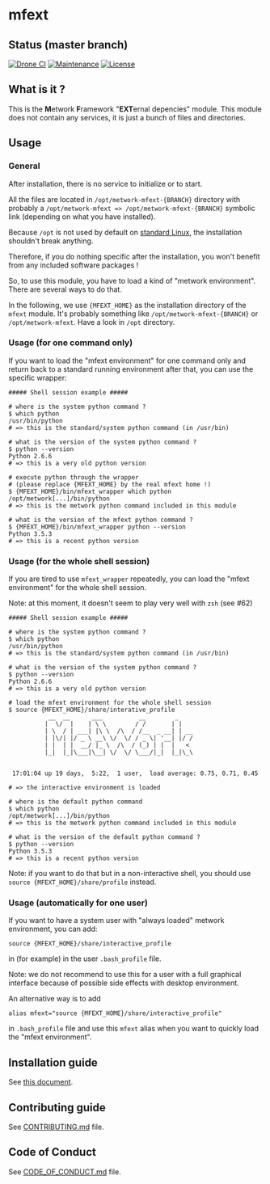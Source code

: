 # mfext

[//]: # (automatically generated from https://github.com/metwork-framework/resources/blob/master/cookiecutter/_%7B%7Bcookiecutter.repo%7D%7D/README.md)

## Status (master branch)
[![Drone CI](http://metwork-framework.org:8000/api/badges/metwork-framework/mfext/status.svg)](http://metwork-framework.org:8000/metwork-framework/mfext)
[![Maintenance](https://github.com/metwork-framework/resources/blob/master/badges/maintained.svg)]()
[![License](https://github.com/metwork-framework/resources/blob/master/badges/bsd.svg)]()

## What is it ?

This is the **M**etwork **F**ramework "**EXT**ernal depencies" module. This module
does not contain any services, it is just a bunch of files and directories.

## Usage

### General

After installation, there is no service to initialize or to start.

All the files are located in `/opt/metwork-mfext-{BRANCH}` directory with probably
a `/opt/metwork-mfext => /opt/metwork-mfext-{BRANCH}` symbolic link (depending
on what you have installed).

Because `/opt` is not used by default on [standard Linux](https://en.wikipedia.org/wiki/Filesystem_Hierarchy_Standard), the installation shouldn't break anything.

Therefore, if you do nothing specific after the installation, you won't benefit
from any included software packages !

So, to use this module, you have to load a kind of "metwork environment". There are several ways to do that.

In the following, we use `{MFEXT_HOME}` as the installation directory of the `mfext` module. It's probably something like `/opt/metwork-mfext-{BRANCH}` or `/opt/metwork-mfext`. Have a look in `/opt` directory.

### Usage (for one command only)

If you want to load the "mfext environment" for one command only and return back to a standard running environment after that, you can use the specific wrapper:

```
##### Shell session example #####

# where is the system python command ?
$ which python
/usr/bin/python
# => this is the standard/system python command (in /usr/bin)

# what is the version of the system python command ?
$ python --version
Python 2.6.6
# => this is a very old python version

# execute python through the wrapper
# (please replace {MFEXT_HOME} by the real mfext home !)
$ {MFEXT_HOME}/bin/mfext_wrapper which python
/opt/metwork[...]/bin/python
# => this is the metwork python command included in this module

# what is the version of the mfext python command ?
$ {MFEXT_HOME}/bin/mfext_wrapper python --version
Python 3.5.3
# => this is a recent python version
```

### Usage (for the whole shell session)

If you are tired to use `mfext_wrapper` repeatedly, you can load the "mfext environment"
for the whole shell session.

Note: at this moment, it doesn't seem to play very well with `zsh` (see #62)


```
##### Shell session example #####

# where is the system python command ?
$ which python
/usr/bin/python
# => this is the standard/system python command (in /usr/bin)

# what is the version of the system python command ?
$ python --version
Python 2.6.6
# => this is a very old python version

# load the mfext environment for the whole shell session
$ source {MFEXT_HOME}/share/interative_profile
           __  __      ___          __        _
          |  \/  |    | \ \        / /       | |
          | \  / | ___| |\ \  /\  / /__  _ __| | __
          | |\/| |/ _ \ __\ \/  \/ / _ \| '__| |/ /
          | |  | |  __/ |_ \  /\  / (_) | |  |   <
          |_|  |_|\___|\__| \/  \/ \___/|_|  |_|\_\


 17:01:04 up 19 days,  5:22,  1 user,  load average: 0.75, 0.71, 0.45

# => the interactive environment is loaded

# where is the default python command
$ which python
/opt/metwork[...]/bin/python
# => this is the metwork python command included in this module

# what is the version of the default python command ?
$ python --version
Python 3.5.3
# => this is a recent python version
```

Note: if you want to do that but in a non-interactive shell, you should use
`source {MFEXT_HOME}/share/profile` instead.

### Usage (automatically for one user)

If you want to have a system user with "always loaded" metwork environment, you can add:

```
source {MFEXT_HOME}/share/interactive_profile
```

in (for example) in the user `.bash_profile` file.

Note: we do not recommend to use this for a user with a full graphical interface because of possible side effects with desktop environment.

An alternative way is to add

```
alias mfext="source {MFEXT_HOME}/share/interactive_profile"
```

in `.bash_profile` file and use this `mfext` alias when you want to quickly load the "mfext environment".



## Installation guide

See [this document](.metwork-framework/install_a_metwork_package.md).




## Contributing guide

See [CONTRIBUTING.md](CONTRIBUTING.md) file.



## Code of Conduct

See [CODE_OF_CONDUCT.md](CODE_OF_CONDUCT.md) file.


